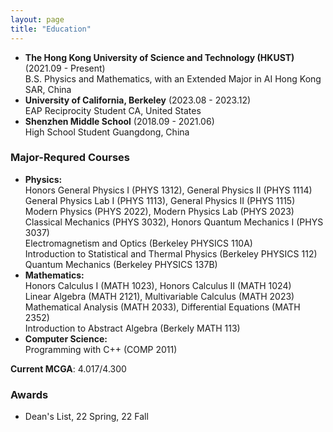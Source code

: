 ```yaml
---
layout: page
title: "Education"
---
```


* **The Hong Kong University of Science and Technology (HKUST)** (2021.09 - Present)  
  B.S. Physics and Mathematics, with an Extended Major in AI
  Hong Kong SAR, China
* **University of California, Berkeley** (2023.08 - 2023.12)  
  EAP Reciprocity Student
  CA, United States
* **Shenzhen Middle School** (2018.09 - 2021.06)  
  High School Student
  Guangdong, China

### Major-Requred Courses
* **Physics:**   
  Honors General Physics I (PHYS 1312), General Physics II (PHYS 1114)   
  General Physics Lab I (PHYS 1113), General Physics II (PHYS 1115)   
  Modern Physics (PHYS 2022), Modern Physics Lab (PHYS 2023)   
  Classical Mechanics (PHYS 3032), Honors Quantum Mechanics I (PHYS 3037)   
  Electromagnetism and Optics (Berkeley PHYSICS 110A)   
  Introduction to Statistical and Thermal Physics (Berkeley PHYSICS 112)   
  Quantum Mechanics (Berkeley PHYSICS 137B)   
* **Mathematics:**   
  Honors Calculus I (MATH 1023), Honors Calculus II (MATH 1024)   
  Linear Algebra (MATH 2121), Multivariable Calculus (MATH 2023)   
  Mathematical Analysis (MATH 2033), Differential Equations (MATH 2352)   
  Introduction to Abstract Algebra (Berkely MATH 113)   
* **Computer Science:**   
  Programming with C++ (COMP 2011)

**Current MCGA**: 4.017/4.300

### Awards
* Dean's List, 22 Spring, 22 Fall
